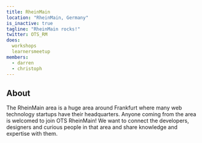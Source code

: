 ```yaml
---
title: RheinMain
location: "RheinMain, Germany"
is_inactive: true
tagline: "RheinMain rocks!"
twitter: OTS_RM
does:
  workshops
  learnersmeetup
members:
  - darren
  - christoph
---
```


## About

The RheinMain area is a huge area around Frankfurt where many web technology startups have their
headquarters. Anyone coming from the area is welcomed to join OTS RheinMain! We want to connect
the developers, designers and curious people in that area and share knowledge and expertise with
them.

